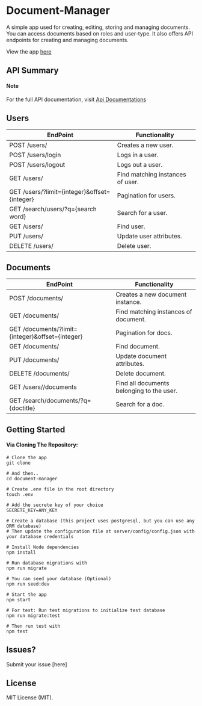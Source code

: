 # Document-Manager
A simple app used for creating, editing, storing and managing documents. You can access documents based on roles and user-type. It also offers API endpoints for creating and managing documents.

View the app [here](https://okdocs.herokuapp.com/)

## API Summary

#### Note

For the full API documentation, visit [Api Documentations](https://okdocs.herokuapp.com/docs)

## Users

EndPoint | Functionality
-------- | -------------
POST /users/ | Creates a new user.
POST /users/login | Logs in a user.
POST /users/logout | Logs out a user.
GET /users/ | Find matching instances of user.
GET /users/?limit={integer}&offset={integer} | Pagination for users.
GET /search/users/?q={search word} | Search for a user.
GET /users/<id> | Find user.
PUT /users/<id> | Update user attributes.
DELETE /users/<id> | Delete user.

## Documents

EndPoint | Functionality
-------- | -------------
POST /documents/ | Creates a new document instance.
GET /documents/ | Find matching instances of document.
GET /documents/?limit={integer}&offset={integer} | Pagination for docs.
GET /documents/<id> | Find document.
PUT /documents/<id> | Update document attributes.
DELETE /documents/<id> | Delete document.
GET /users/<id>/documents | Find all documents belonging to the user.
GET /search/documents/?q={doctitle} | Search for a doc.

## Getting Started

#### Via Cloning The Repository:

```
# Clone the app
git clone 

# And then..
cd document-manager

# Create .env file in the root directory
touch .env

# Add the secrete key of your choice
SECRETE_KEY=ANY_KEY

# Create a database (this project uses postgresql, but you can use any ORM database)
# Then update the configuration file at server/config/config.json with your database credentials

# Install Node dependencies
npm install

# Run database migrations with
npm run migrate

# You can seed your database (Optional)
npm run seed:dev

# Start the app
npm start

# For test: Run test migrations to initialize test database
npm run migrate:test

# Then run test with
npm test
```

## Issues?
Submit your issue [here]

## License

MIT License (MIT).
